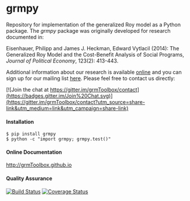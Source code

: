 # grmpy

Repository for implementation of the generalized Roy model as a Python package. The *grmpy* package was originally developed for research documented in: 

Eisenhauer, Philipp and James J. Heckman, Edward Vytlacil (2014): The Generalized Roy Model and the Cost-Benefit Analysis of Social Programs, *Journal of Political Economy*, 123(2): 413-443.

Additional information about our research is available [online](http://www.policy-lab.org) and you can
sign up for our mailing list [here](http://eepurl.com/RStEH). Please feel free to contact us directly: 

[![Join the chat at https://gitter.im/grmToolbox/contact](https://badges.gitter.im/Join%20Chat.svg)](https://gitter.im/grmToolbox/contact?utm_source=share-link&utm_medium=link&utm_campaign=share-link)


#### Installation
 
    $ pip install grmpy
    $ python -c "import grmpy; grmpy.test()"

#### Online Documentation

http://grmToolbox.github.io

#### Quality Assurance

[![Build Status](https://travis-ci.org/grmToolbox/package.svg?branch=master)](https://travis-ci.org/grmToolbox/grmToolbox)
[![Coverage Status](https://coveralls.io/repos/grmToolbox/package/badge.svg?branch=master&service=github)](https://coveralls.io/github/grmToolbox/package?branch=master)
